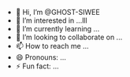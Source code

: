 - 👋 Hi, I’m @GHOST-SIWEE
- 👀 I’m interested in ...lll
- 🌱 I’m currently learning ...
- 💞️ I’m looking to collaborate on ...
- 📫 How to reach me ...
- 😄 Pronouns: ...
- ⚡ Fun fact: ...

<!---
GHOST-SIWEE/GHOST-SIWEE is a ✨ special ✨ repository because its `README.md` (this file) appears on your GitHub profile.
You can click the Preview link to take a look at your changes.
--->
